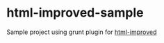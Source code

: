 # html-improved-sample

Sample project using grunt plugin for [html-improved](https://github.com/nidorx/html-improved)
